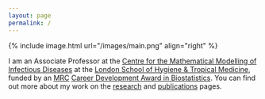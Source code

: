 ```yaml
---
layout: page
permalink: /
---
```


{% include image.html url="/images/main.png" align="right" %}

I am an Associate Professor at the <a href="http://cmmid.lshtm.ac.uk">Centre for the Mathematical Modelling of Infectious Diseases</a> at the <a href="http://www.lshtm.ac.uk/" title="London School of Hygiene &amp; Tropical Medicine">London School of Hygiene &amp; Tropical Medicine</a>, funded by an <a href="http://www.mrc.ac.uk">MRC</a> <a href="http://www.mrc.ac.uk/skills-careers/fellowships/strategic-skills-fellowships/career-development-award-cda-in-biostatistics/">Career Development Award in Biostatistics</a>. You can find out more about my work on the <a href="/research/" title="research">research</a> and <a href="/publications/" title="publications">publications</a> pages.
